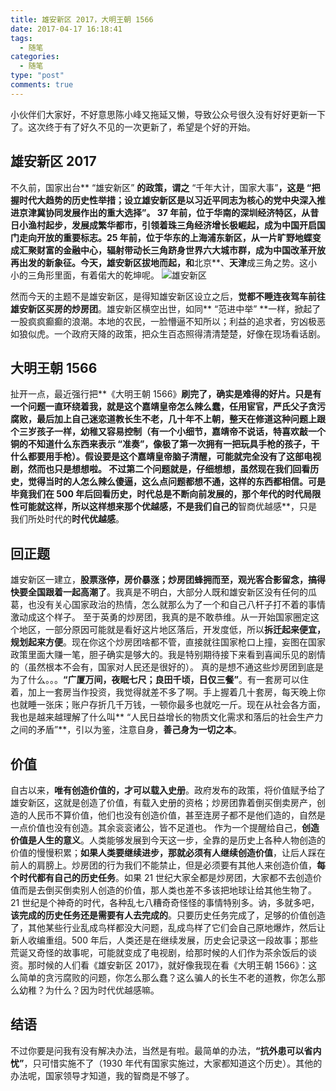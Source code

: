 ```yaml
---
title: 雄安新区 2017，大明王朝 1566
date: 2017-04-17 16:18:41
tags:
  - 随笔
categories:
  - 随笔
type: "post"
comments: true
---
```

小伙伴们大家好，不好意思陈小峰又拖延又懒，导致公众号很久没有好好更新一下了。这次终于有了好久不见的一次更新了，希望是个好的开始。

## 雄安新区 2017
不久前，国家出台** “雄安新区” **的政策，谓之** “千年大计，国家大事”**，这是 “把握时代大趋势的历史性举措；设立雄安新区是以习近平同志为核心的党中央深入推进京津冀协同发展作出的重大选择”。
37 年前，位于华南的深圳经济特区，从昔日小渔村起步，发展成繁华都市，引领着珠三角经济增长极崛起，成为中国开启国门走向开放的重要标志。25 年前，位于华东的上海浦东新区，从一片旷野地蝶变成汇聚财富的金融中心，辐射带动长三角跻身世界六大城市群，成为中国改革开放再出发的新象征。今天，**雄安**新区拔地而起，和**北京**、**天津**成三角之势。这小小的三角形里面，有着偌大的乾坤呢。
![雄安新区](/uploads/2017/xiongan.jpg "雄安新区")

<!--more-->

然而今天的主题不是雄安新区，是得知雄安新区设立之后，**觉都不睡连夜驾车前往雄安新区买房的炒房团**。雄安新区横空出世，如同** “范进中举” **一样，掀起了一股疯疯癫癫的浪潮。本地的农民，一脸懵逼不知所以；利益的追求者，穷凶极恶如狼似虎。一个政府天降的政策，把众生百态照得清清楚楚，好像在现场看话剧。

## 大明王朝 1566
扯开一点，最近强行把**《大明王朝 1566》**刷完了，确实是难得的好片。只是有一个问题一直环绕着我，就是这个嘉靖皇帝怎么辣么蠢，任用宦官，严氏父子贪污腐败，最后加上自己迷恋道教长生不老，几十年不上朝，整天在修道这种问题上跟个三岁孩子一样，幼稚又容易控制（有一个小细节，嘉靖帝不说话，特喜欢敲一个铜的不知道什么东西来表示 “准奏”，像极了第一次拥有一把玩具手枪的孩子，干什么都要用手枪）。假设要是这个嘉靖皇帝脑子清醒，可能就完全没有了这部电视剧，然而也只是想想啦。
不过第二个问题就是，仔细想想，虽然现在我们回看历史，觉得当时的人怎么辣么傻逼，这么点问题都想不通，这样的东西都相信。可是毕竟我们在 500 年后回看历史，**时代总是不断向前发展的**，那个年代的时代局限性可能就这样，所以这样想来那个优越感，不是我们自己的**智商优越感**，只是我们所处时代的**时代优越感**。

## 回正题
雄安新区一建立，**股票涨停，房价暴涨；炒房团蜂拥而至，观光客合影留念，搞得快要全国跟着一起高潮了**。我真是不明白，大部分人既和雄安新区没有任何的瓜葛，也没有关心国家政治的热情，怎么就那么为了一个和自己八杆子打不着的事情激动成这个样子。
至于英勇的炒房团，我真的是不敢恭维。从一开始国家圈定这个地区，一部分原因可能就是看好这片地区落后，开发度低，所以**拆迁起来便宜，规划起来方便**。现在你这个炒房团啥都不管，直接就往国家枪口上撞，妄图在国家政策里面大赚一笔，胆子确实是够大的。我是特别期待接下来看到喜闻乐见的剧情的（虽然根本不会有，国家对人民还是很好的）。
真的是想不通这些炒房团到底是为了什么。。。**“广厦万间，夜眠七尺；良田千顷，日仅三餐”**。有一套房可以住着，加上一套房当作投资，我觉得就差不多了啊。手上握着几十套房，每天晚上你也就睡一张床；账户存折几千万钱，一顿你最多也就吃一斤。现在从社会各方面，我也是越来越理解了什么叫** “人民日益增长的物质文化需求和落后的社会生产力之间的矛盾”**，引以为鉴，注意自身，**善己身为一切之本**。

## 价值
自古以来，**唯有创造价值的，才可以载入史册**。政府发布的政策，将价值赋予给了雄安新区，这就是创造了价值，有载入史册的资格；炒房团靠着倒买倒卖房产，创造的人民币不算价值，他们也没有创造价值，甚至连房子都不是他们造的，自然是一点价值也没有创造。其余衮衮诸公，皆不足道也。
作为一个提醒给自己，**创造价值是人生的意义**。人类能够发展到今天这一步，全靠的是历史上各种人物创造的价值的慢慢积累；**如果人类要继续进步，那就必须有人继续创造价值**，让后人踩在前人的肩膀上。炒房团的行为我们不能禁止，但是必须要有其他人来创造价值，**每个时代都有自己的历史任务**。如果 21 世纪大家全都是炒房团，大家都不去创造价值而是去倒买倒卖别人创造的价值，那人类也差不多该把地球让给其他生物了。
21 世纪是个神奇的时代，各种乱七八糟奇奇怪怪的事情特别多。讷，多就多吧，**该完成的历史任务还是需要有人去完成的**。只要历史任务完成了，足够的价值创造了，其他某些行业乱成鸟样都没大问题，乱成鸟样了它们会自己原地爆炸，然后让新人收编重组。500 年后，人类还是在继续发展，历史会记录这一段故事；那些荒诞又奇怪的故事呢，可能就变成了电视剧，给那时候的人们作为茶余饭后的谈资。那时候的人们看《雄安新区 2017》，就好像我现在看《大明王朝 1566》：这么简单的贪污腐败的问题，你怎么那么蠢？这么骗人的长生不老的道教，你怎么那么幼稚？为什么？因为时代优越感嘛。

## 结语
不过你要是问我有没有解决办法，当然是有啦。最简单的办法，**“抗外患可以省内忧”**，只可惜实施不了（1930 年代有国家实施过，大家都知道这个历史）。其他的办法呢，国家领导才知道，我的智商是不够了。
